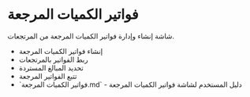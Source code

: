 # فواتير الكميات المرجعة
شاشة إنشاء وإدارة فواتير الكميات المرجعة من المرتجعات.
- إنشاء فواتير الكميات المرجعة
- ربط الفواتير بالمرتجعات
- تحديد المبالغ المستردة
- تتبع الفواتير المرجعة
- \`فواتير الكميات المرجعة.md\` - دليل المستخدم لشاشة فواتير الكميات
المرجعة
